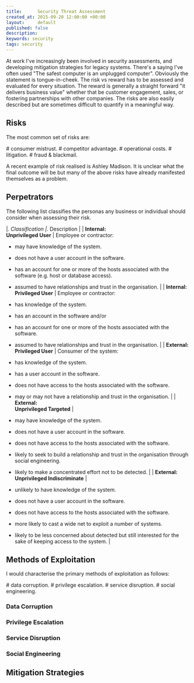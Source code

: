 ```yaml
---
title:      Security Threat Assessment
created_at: 2015-09-20 12:00:00 +00:00
layout:     default
published: false
description: 
keywords: security
tags: security
---
```


At work I've increasingly been involved in security assessments, and developing mitigation strategies for legacy systems. There's a saying I've often used "The safest computer is an unplugged computer". Obviously the statement is tongue-in-cheek. The risk vs reward has to be assessed and evaluated for every situation. The reward is generally a straight forward "it delivers business value" whether that be customer engagement, sales, or fostering partnerships with other companies. The risks are also easily described but are sometimes difficult to quantify in a meaningful way.

Risks
-----

The most common set of risks are:

\# consumer mistrust.
\# competitor advantage.
\# operational costs.
\# litigation.
\# fraud & blackmail.

A recent example of risk realised is Ashley Madison. It is unclear what the final outcome will be but many of the above risks have already manifested themselves as a problem.

Perpetrators
------------

The following list classifies the personas any business or individual should consider when assessing their risk.

|*. Classification |*. Description |
| **Internal:<br/>Unprivileged User** | Employee or contractor:

- may have knowledge of the system.

- does not have a user account in the software.

- has an account for one or more of the hosts associated with the software (e.g. host or database access).

- assumed to have relationships and trust in the organisation.
|
| **Internal:<br/>Privileged User** | Employee or contractor:

- has knowledge of the system.

- has an account in the software and/or

- has an account for one or more of the hosts associated with the software.

- assumed to have relationships and trust in the organisation.
|
| **External:<br/>Privileged User** | Consumer of the system:

- has knowledge of the system.

- has a user account in the software.

- does not have access to the hosts associated with the software.

- may or may not have a relationship and trust in the organisation.
|
| **External:<br/>Unprivileged Targeted** |

- may have knowledge of the system.

- does not have a user account in the software.

- does not have access to the hosts associated with the software.

- likely to seek to build a relationship and trust in the organisation through social engineering.

- likely to make a concentrated effort not to be detected.
|
| **External:<br/>Unprivileged Indiscriminate** |

- unlikely to have knowledge of the system.

- does not have a user account in the software.

- does not have access to the hosts associated with the software.

- more likely to cast a wide net to exploit a number of systems.
- likely to be less concerned about detected but still interested for the sake of keeping access to the system.
|

Methods of Exploitation
-----------------------

I would characterise the primary methods of exploitation as follows:

\# data corruption.
\# privilege escalation.
\# service disruption.
\# social engineering.

### Data Corruption

### Privilege Escalation

### Service Disruption

### Social Engineering

Mitigation Strategies
---------------------

